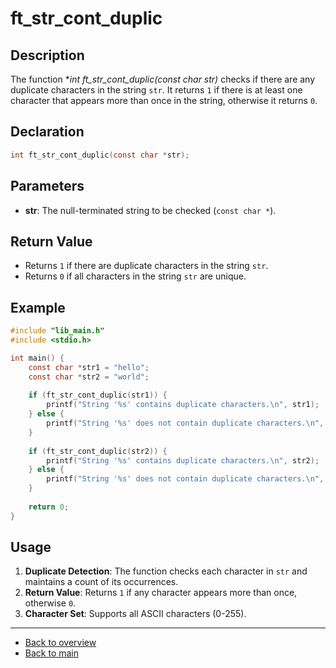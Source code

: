 # ft_str_cont_duplic

## Description

The function **int ft_str_cont_duplic(const char *str)** checks if there are any duplicate characters in the string `str`. It returns `1` if there is at least one character that appears more than once in the string, otherwise it returns `0`.

## Declaration

```c
int ft_str_cont_duplic(const char *str);
```

## Parameters

- **str**: The null-terminated string to be checked (`const char *`).

## Return Value

- Returns `1` if there are duplicate characters in the string `str`.
- Returns `0` if all characters in the string `str` are unique.

## Example

```c
#include "lib_main.h"
#include <stdio.h>

int main() {
    const char *str1 = "hello";
    const char *str2 = "world";
    
    if (ft_str_cont_duplic(str1)) {
        printf("String '%s' contains duplicate characters.\n", str1);
    } else {
        printf("String '%s' does not contain duplicate characters.\n", str1);
    }
    
    if (ft_str_cont_duplic(str2)) {
        printf("String '%s' contains duplicate characters.\n", str2);
    } else {
        printf("String '%s' does not contain duplicate characters.\n", str2);
    }
    
    return 0;
}
```

## Usage

1. **Duplicate Detection**: The function checks each character in `str` and maintains a count of its occurrences.
2. **Return Value**: Returns `1` if any character appears more than once, otherwise `0`.
3. **Character Set**: Supports all ASCII characters (0-255).

---

- [Back to overview](../Overview_about_function.md)
- [Back to main](/)
